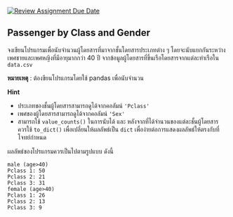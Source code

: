 [![Review Assignment Due Date](https://classroom.github.com/assets/deadline-readme-button-22041afd0340ce965d47ae6ef1cefeee28c7c493a6346c4f15d667ab976d596c.svg)](https://classroom.github.com/a/Fy8o_hnb)
## Passenger by Class and Gender

จงเขียนโปรแกรมเพื่อนับจำนวนผู้โดยสารที่มาจากชั้นโดยสารประเภทต่าง ๆ โดยจะนับแยกกันระหว่างเพศชายและเพศหญิงที่มีอายุมากกว่า 40 ปี จากข้อมูลผู้โดยสารที่ขึ้นเรือโดยสารจากแต่ละท่าเรือใน `data.csv` 

**หมายเหตุ** : ต้องขียนโปรแกรมโดยใช้ pandas เพื่อนับจำนวน

**Hint**
* ประเภทของชั้นผู้โดยสารสามารถดูได้จากคอลัมน์ `'Pclass'`
* เพศของผู้โดยสารสามารถดูได้จากคอลัมน์ `'Sex'`
* สามารถใช้ `value_counts()` ในการนับได้ และ หลังจากที่ได้จำนวนของแต่ละชั้นผู้โดยสาร ควรใช้ `to_dict()` เพื่อเปลี่ยนให้ผลลัพธ์เป็น `dict` เพื่อง่ายต่อการแสดงผลลัพธ์ให้ตรงกับที่โจทย์กำหนด

ผลลัพธ์ของโปรแกรมควรเป็นไปตามรูปแบบ ดังนี้

```
male (age>40)
Pclass 1: 50
Pclass 2: 21
Pclass 3: 31
female (age>40)
Pclass 1: 26
Pclass 2: 13
Pclass 3: 9
```
